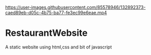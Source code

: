

https://user-images.githubusercontent.com/85578946/132892373-caed89eb-d05c-4b75-ba77-fe3ec99e6eae.mp4





# RestaurantWebsite
A static website using html,css and bit of javascript
